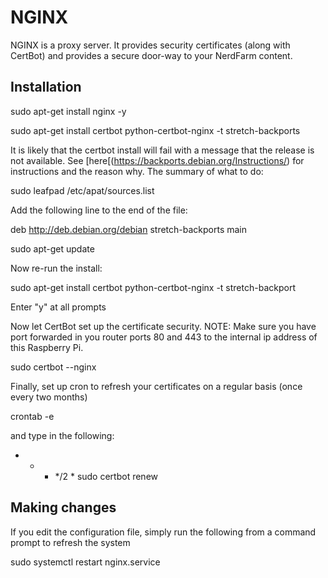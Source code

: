 # NGINX
NGINX is a proxy server.  It provides security certificates (along with CertBot) and provides a secure door-way to your NerdFarm content.

## Installation

sudo apt-get install nginx -y

sudo apt-get install certbot python-certbot-nginx -t stretch-backports

It is likely that the certbot install will fail with a message that the release is not available.  See [here[(https://backports.debian.org/Instructions/) for instructions and the reason why.  The summary of what to do:

sudo leafpad /etc/apat/sources.list

Add the following line to the end of the file:

deb http://deb.debian.org/debian stretch-backports main

sudo apt-get update

Now re-run the install:

sudo apt-get install certbot python-certbot-nginx -t stretch-backport

Enter "y" at all prompts

Now let CertBot set up the certificate security.
NOTE: Make sure you have port forwarded in you router ports 80 and 443 to the internal  ip address of this Raspberry Pi.

sudo certbot --nginx

Finally, set up cron to refresh your certificates on a regular basis (once every two months)

crontab -e

and type in the following:

* * * */2 * sudo certbot renew


## Making changes
If you edit the configuration file, simply run the following from a command prompt to refresh the system

sudo systemctl restart nginx.service